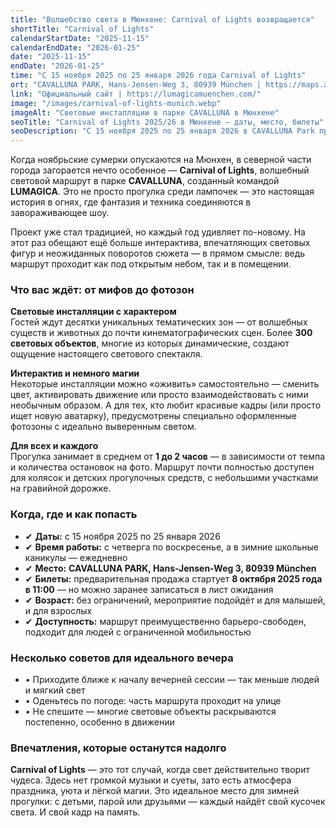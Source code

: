 ```yaml
---
title: "Волшебство света в Мюнхене: Carnival of Lights возвращается"
shortTitle: "Carnival of Lights"
calendarStartDate: "2025-11-15"
calendarEndDate: "2026-01-25"
date: "2025-11-15"
endDate: "2026-01-25"
time: "С 15 ноября 2025 по 25 января 2026 года Carnival of Lights"
ort: "CAVALLUNA PARK, Hans-Jensen-Weg 3, 80939 München | https://maps.app.goo.gl/ProsAm8ZRxJTvXgX7"
link: "Официальный сайт | https://lumagicamuenchen.com/"
image: "/images/carnival-of-lights-munich.webp"
imageAlt: "Световые инсталляции в парке CAVALLUNA в Мюнхене"
seoTitle: "Carnival of Lights 2025/26 в Мюнхене — даты, место, билеты"
seoDescription: "С 15 ноября 2025 по 25 января 2026 в CAVALLUNA Park пройдёт Carnival of Lights. Световые инсталляции, интерактив и зимняя магия в Мюнхене."
---
```


Когда ноябрьские сумерки опускаются на Мюнхен, в северной части города загорается нечто особенное — **Carnival of Lights**, волшебный световой маршрут в парке **CAVALLUNA**, созданный командой **LUMAGICA**. Это не просто прогулка среди лампочек — это настоящая история в огнях, где фантазия и техника соединяются в завораживающее шоу.

Проект уже стал традицией, но каждый год удивляет по-новому. На этот раз обещают ещё больше интерактива, впечатляющих световых фигур и неожиданных поворотов сюжета — в прямом смысле: ведь маршрут проходит как под открытым небом, так и в помещении.

### Что вас ждёт: от мифов до фотозон  

**Световые инсталляции с характером**  
Гостей ждут десятки уникальных тематических зон — от волшебных существ и животных до почти кинематографических сцен. Более **300 световых объектов**, многие из которых динамические, создают ощущение настоящего светового спектакля.  

**Интерактив и немного магии**  
Некоторые инсталляции можно «оживить» самостоятельно — сменить цвет, активировать движение или просто взаимодействовать с ними необычным образом. А для тех, кто любит красивые кадры (или просто ищет новую аватарку), предусмотрены специально оформленные фотозоны с идеально выверенным светом.  

**Для всех и каждого**  
Прогулка занимает в среднем от **1 до 2 часов** — в зависимости от темпа и количества остановок на фото. Маршрут почти полностью доступен для колясок и детских прогулочных средств, с небольшими участками на гравийной дорожке.  

### Когда, где и как попасть  

- ✔ **Даты:** с 15 ноября 2025 по 25 января 2026  
- ✔ **Время работы:** с четверга по воскресенье, а в зимние школьные каникулы — ежедневно  
- ✔ **Место:** **CAVALLUNA PARK, Hans-Jensen-Weg 3, 80939 München**  
- ✔ **Билеты:** предварительная продажа стартует **8 октября 2025 года в 11:00** — но можно заранее записаться в лист ожидания  
- ✔ **Возраст:** без ограничений, мероприятие подойдёт и для малышей, и для взрослых  
- ✔ **Доступность:** маршрут преимущественно барьеро-свободен, подходит для людей с ограниченной мобильностью  

### Несколько советов для идеального вечера  

- • Приходите ближе к началу вечерней сессии — так меньше людей и мягкий свет  
- • Оденьтесь по погоде: часть маршрута проходит на улице  
- • Не спешите — многие световые объекты раскрываются постепенно, особенно в движении  

### Впечатления, которые останутся надолго  

**Carnival of Lights** — это тот случай, когда свет действительно творит чудеса. Здесь нет громкой музыки и суеты, зато есть атмосфера праздника, уюта и лёгкой магии. Это идеальное место для зимней прогулки: с детьми, парой или друзьями — каждый найдёт свой кусочек света. И свой кадр на память.
